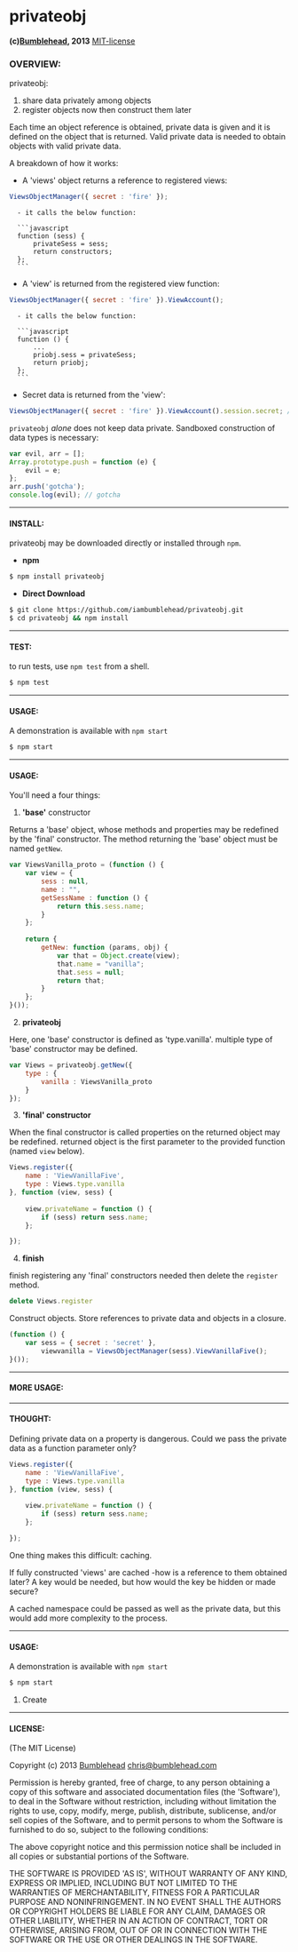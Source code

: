 privateobj
=============
**(c)[Bumblehead][0], 2013** [MIT-license](#license)

### OVERVIEW:

privateobj:

  1. share data privately among objects
  2. register objects now then construct them later


Each time an object reference is obtained, private data is given and it is defined on the object that is returned. Valid private data is needed to obtain objects with valid private data.

A breakdown of how it works:

  - A 'views' object returns a reference to registered views:

  ```javascript
  ViewsObjectManager({ secret : 'fire' });
  ```
  
      - it calls the below function:

      ```javascript
      function (sess) {
          privateSess = sess;
          return constructors;    
      };
      ```

  - A 'view' is returned from the registered view function:

  ```javascript
  ViewsObjectManager({ secret : 'fire' }).ViewAccount();
  ```  

      - it calls the below function:  
  
      ```javascript
      function () {
          ...
          priobj.sess = privateSess;
          return priobj;
      };
      ```  

  - Secret data is returned from the 'view':

  ```javascript
  ViewsObjectManager({ secret : 'fire' }).ViewAccount().session.secret; // 'fire'
  ```    


`privateobj` _alone_ does not keep data private. Sandboxed construction of data types is necessary:

  ```javascript
  var evil, arr = [];
  Array.prototype.push = function (e) {
      evil = e;
  };
  arr.push('gotcha');
  console.log(evil); // gotcha
  ```


[0]: http://www.bumblehead.com                            "bumblehead"

---------------------------------------------------------
#### <a id="install"></a>INSTALL:

privateobj may be downloaded directly or installed through `npm`.

 * **npm**   

 ```bash
 $ npm install privateobj
 ```

 * **Direct Download**
 
 ```bash  
 $ git clone https://github.com/iambumblehead/privateobj.git
 $ cd privateobj && npm install 
 ```

------------------------------------------------------------------------------
#### <a id="test"></a>TEST:

 to run tests, use `npm test` from a shell.

 ```bash
 $ npm test
 ```

---------------------------------------------------------
#### <a id="usage">USAGE:

 A demonstration is available with `npm start`
 
 ```bash
 $ npm start
 ``` 


<!--
A working example can be found in the 'getstarted' directory.

Example, registering a 'view' with an privateobj:

  ```javascript
  ViewsObjectManager.register({
      name : 'ViewVanillaFive',
      type : Views.type.vanilla
  }, function (view, sess) {
      
      view.localName = function () {
          return view.name;
      };
      
      view.privateName = function () {
          if (sess) return sess.name;
      };
  
  });
  ```

Example, obtaining a reference to a constructed view:

  ```javascript
  var viewvanilla = ViewsObjectManager(sess).ViewVanillaFive();
  
  console.log(vanilla.localName());   // vanilla
  console.log(vanilla.privateName()); // privatename
  ```

Its neccessary to pass the private data to obtain reference to a private-data-accessing 'instance' of `ViewVanillaFive`.

  ```javascript
  var unknown = ViewsObjectManager().ViewVanillaFive();
  
  console.log(unknown.localName());   // vanilla
  console.log(unknown.privateName()); // undefined
  ```
  
`ViewsObjectManager()` calls the below function:

  ```javascript
  function (sess) {
      privateSess = sess;
      return constructors;    
  };
  ```
  
`ViewsObjectManager().ViewVanillaFive()` calls the below function:  
  
  ```javascript
  function () {
      ...
      priobj.sess = privateSess;
      return priobj;
  };
  ```  
  
That's the important part: 'sess' is redefined _each time_ a reference to the view object is returned.
-->

---------------------------------------------------------
#### <a id="usage"></a>USAGE:

You'll need a four things:

  1. **'base'** constructor
 
  Returns a 'base' object, whose methods and properties may be redefined by the 'final' constructor. The method returning the 'base' object must be named `getNew`.

  ```javascript
  var ViewsVanilla_proto = (function () {
      var view = {
          sess : null,
          name : "",
          getSessName : function () {
              return this.sess.name;
          }
      };
      
      return {
          getNew: function (params, obj) {
              var that = Object.create(view);
              that.name = "vanilla";
              that.sess = null;
              return that;
          }
      };
  }());
  ```

  2. **privateobj**
  
  Here, one 'base' constructor is defined as 'type.vanilla'. multiple type of 'base' constructor may be defined.

  ```javascript
  var Views = privateobj.getNew({
      type : {
          vanilla : ViewsVanilla_proto
      }
  });  
  ```

  3. **'final' constructor**
  
  When the final constructor is called properties on the returned object may be redefined. returned object is the first parameter to the provided function (named `view` below).
  
  ```javascript
  Views.register({ 
      name : 'ViewVanillaFive',
      type : Views.type.vanilla
  }, function (view, sess) {
      
      view.privateName = function () {
          if (sess) return sess.name;
      };

  });
  ```  

  4. **finish**
  
  finish registering any 'final' constructors needed then delete the `register` method.

  ```javascript
  delete Views.register
  ```
  
  Construct objects. Store references to private data and objects in a closure. 
  
  ```javascript
  (function () {
      var sess = { secret : 'secret' },
          viewvanilla = ViewsObjectManager(sess).ViewVanillaFive();  
  }());
  ```

---------------------------------------------------------
#### <a id="more-usage"></a>MORE USAGE:

---------------------------------------------------------
#### <a id="thought"></a>THOUGHT:

Defining private data on a property is dangerous. Could we pass the private data as a function parameter only?

  ```javascript
  Views.register({ 
      name : 'ViewVanillaFive',
      type : Views.type.vanilla
  }, function (view, sess) {
      
      view.privateName = function () {
          if (sess) return sess.name;
      };

  });
  ```  

One thing makes this difficult: caching.

If fully constructed 'views' are cached -how is a reference to them obtained later? A key would be needed, but how would the key be hidden or made secure?

A cached namespace could be passed as well as the private data, but this would add more complexity to the process.
  
 
---------------------------------------------------------
#### <a id="usage">USAGE:

 A demonstration is available with `npm start`
 
 ```bash
 $ npm start
 ``` 
 
 1. Create



---------------------------------------------------------
#### <a id="license">LICENSE:

(The MIT License)

Copyright (c) 2013 [Bumblehead][0] <chris@bumblehead.com>

Permission is hereby granted, free of charge, to any person obtaining a copy of this software and associated documentation files (the 'Software'), to deal in the Software without restriction, including without limitation the rights to use, copy, modify, merge, publish, distribute, sublicense, and/or sell copies of the Software, and to permit persons to whom the Software is furnished to do so, subject to the following conditions:

The above copyright notice and this permission notice shall be included in all copies or substantial portions of the Software.

THE SOFTWARE IS PROVIDED 'AS IS', WITHOUT WARRANTY OF ANY KIND, EXPRESS OR IMPLIED, INCLUDING BUT NOT LIMITED TO THE WARRANTIES OF MERCHANTABILITY, FITNESS FOR A PARTICULAR PURPOSE AND NONINFRINGEMENT. IN NO EVENT SHALL THE AUTHORS OR COPYRIGHT HOLDERS BE LIABLE FOR ANY CLAIM, DAMAGES OR OTHER LIABILITY, WHETHER IN AN ACTION OF CONTRACT, TORT OR OTHERWISE, ARISING FROM, OUT OF OR IN CONNECTION WITH THE SOFTWARE OR THE USE OR OTHER DEALINGS IN THE SOFTWARE.
